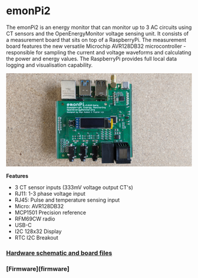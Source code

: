 # emonPi2

The emonPi2 is an energy monitor that can monitor up to 3 AC circuits using CT sensors and the OpenEnergyMonitor voltage sensing unit. It consists of a measurement board that sits on top of a RaspberryPi. The measurement board features the new versatile Microchip AVR128DB32 microcontroller - responsible for sampling the current and voltage waveforms and calculating the power and energy values. The RaspberryPi provides full local data logging and visualisation capability.

![board](emonPi2w.jpg)

**Features**

- 3 CT sensor inputs (333mV voltage output CT's)
- RJ11: 1-3 phase voltage input
- RJ45: Pulse and temperature sensing input
- Micro: AVR128DB32
- MCP1501 Precision reference
- RFM69CW radio
- USB-C
- I2C 128x32 Display
- RTC I2C Breakout

### [Hardware schematic and board files](v2.0.0-beta)

### [Firmware](firmware]
